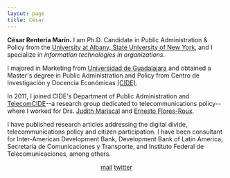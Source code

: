 ```yaml
---
layout: page
title: César
---
```


**César Rentería Marín.** I am Ph.D. Candidate in Public Administration & Policy from the [University at Albany, State University of New York](https://www.albany.edu/rockefeller/), and I specialize in *information technologies in organizations*.

I majored in Marketing from [Universidad de Guadalajara](http://www.udg.mx/) and obtained a Master's degree in Public Administration and Policy from Centro de Investigación y Docencia Económicas [(CIDE)](https://www.cide.edu/).

In 2011, I joined CIDE's Department of Public Administration and [TelecomCIDE](https://centrolatam.digital/)--a research group dedicated to telecommunications policy--where I worked for  Drs. [Judith Mariscal](http://cide.academia.edu/JudithMariscal) and [Ernesto Flores-Roux](http://www.teleadvs.com/flores/).

 I have published research articles addressing the digital divide, telecommunications policy and citizen participation. I have been consultant for Inter-American Development Bank, Development Bank of Latin America, Secretaria de Comunicaciones y Transporte, and Instituto Federal de Telecomunicaciones, among others.

<center>
<i class="fas fa-at"></i><a href = "mailto: crenteria@albany.edu">mail</a>
<i class="fab fa-twitter"></i><a href = "https://twitter.com/crenteriama">twitter</a>
</center>

